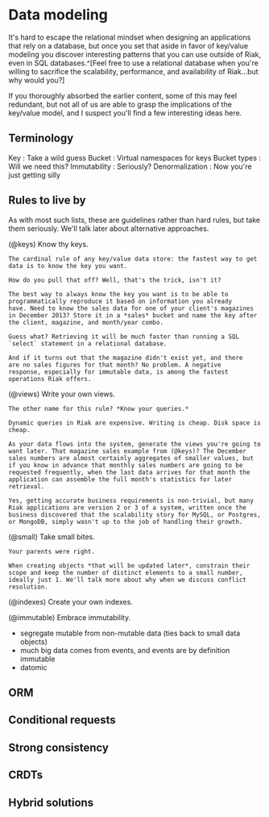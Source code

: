 
# Data modeling

It's hard to escape the relational mindset when designing an
applications that rely on a database, but once you set that aside in
favor of key/value modeling you discover interesting patterns that you
can use outside of Riak, even in SQL
databases.^[Feel free to use a relational database when you're willing to sacrifice the scalability, performance, and availability of Riak...but why would you?]

If you thoroughly absorbed the earlier content, some of this may feel
redundant, but not all of us are able to grasp the implications of the
key/value model, and I suspect you'll find a few interesting ideas
here.

## Terminology

Key
:   Take a wild guess
Bucket
:   Virtual namespaces for keys
Bucket types
:   Will we need this?
Immutability
:   Seriously?
Denormalization
:   Now you're just getting silly

## Rules to live by

As with most such lists, these are guidelines rather than hard rules,
but take them seriously. We'll talk later about alternative
approaches.

(@keys) Know thy keys.

    The cardinal rule of any key/value data store: the fastest way to get
    data is to know the key you want.

    How do you pull that off? Well, that's the trick, isn't it?

    The best way to always know the key you want is to be able to
    programmatically reproduce it based on information you already
    have. Need to know the sales data for one of your client's magazines
    in December 2013? Store it in a *sales* bucket and name the key after
    the client, magazine, and month/year combo.

    Guess what? Retrieving it will be much faster than running a SQL
    `select` statement in a relational database.

    And if it turns out that the magazine didn't exist yet, and there
    are no sales figures for that month? No problem. A negative
    response, especially for immutable data, is among the fastest
    operations Riak offers.

(@views) Write your own views.

    The other name for this rule? *Know your queries.*

    Dynamic queries in Riak are expensive. Writing is cheap. Disk space is
    cheap.

    As your data flows into the system, generate the views you're going to
    want later. That magazine sales example from (@keys)? The December
    sales numbers are almost certainly aggregates of smaller values, but
    if you know in advance that monthly sales numbers are going to be
    requested frequently, when the last data arrives for that month the
    application can assemble the full month's statistics for later
    retrieval.

    Yes, getting accurate business requirements is non-trivial, but many
    Riak applications are version 2 or 3 of a system, written once the
    business discovered that the scalability story for MySQL, or Postgres,
    or MongoDB, simply wasn't up to the job of handling their growth.

(@small) Take small bites.

    Your parents were right.

    When creating objects *that will be updated later*, constrain their
    scope and keep the number of distinct elements to a small number,
    ideally just 1. We'll talk more about why when we discuss conflict
    resolution.

(@indexes) Create your own indexes.

(@immutable) Embrace immutability.

* segregate mutable from non-mutable data (ties back to small data objects)
* much big data comes from events, and events are by definition immutable
* datomic

<!-- Think about a chapter break here -->
## ORM

## Conditional requests

<!-- May be too deep in the weeds, but deserves at least a mention -->

## Strong consistency

<!-- YAY -->

## CRDTs

## Hybrid solutions

